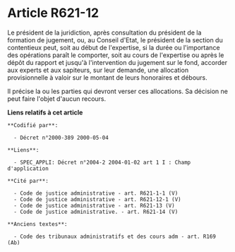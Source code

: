 # Article R621-12

Le président de la juridiction, après consultation du président de la formation de jugement, ou, au Conseil d'Etat, le
président de la section du contentieux peut, soit au début de l'expertise, si la durée ou l'importance des opérations paraît
le comporter, soit au cours de l'expertise ou après le dépôt du rapport et jusqu'à l'intervention du jugement sur le fond,
accorder aux experts et aux sapiteurs, sur leur demande, une allocation provisionnelle à valoir sur le montant de leurs
honoraires et débours.

Il précise la ou les parties qui devront verser ces allocations. Sa décision ne peut faire l'objet d'aucun recours.

**Liens relatifs à cet article**

	**Codifié par**:

	  - Décret n°2000-389 2000-05-04

	**Liens**:

	  - SPEC_APPLI: Décret n°2004-2 2004-01-02 art 1 I : Champ d'application

	**Cité par**:

	  - Code de justice administrative - art. R621-1-1 (V)
	  - Code de justice administrative - art. R621-12-1 (V)
	  - Code de justice administrative - art. R621-13 (V)
	  - Code de justice administrative. - art. R621-14 (V)

	**Anciens textes**:

	  - Code des tribunaux administratifs et des cours adm - art. R169 (Ab)
